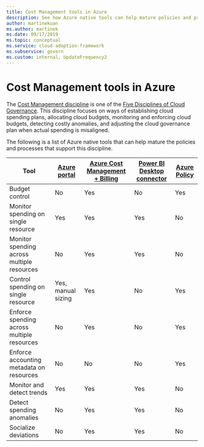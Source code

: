 ```yaml
---
title: Cost Management tools in Azure
description: See how Azure native tools can help mature policies and processes that support the Cost Management discipline.
author: martinekuan
ms.author: martinek
ms.date: 09/17/2019
ms.topic: conceptual
ms.service: cloud-adoption-framework
ms.subservice: govern
ms.custom: internal, UpdateFrequency2
---
```


# Cost Management tools in Azure

The [Cost Management discipline](./index.md) is one of the [Five Disciplines of Cloud Governance](../governance-disciplines.md). This discipline focuses on ways of establishing cloud spending plans, allocating cloud budgets, monitoring and enforcing cloud budgets, detecting costly anomalies, and adjusting the cloud governance plan when actual spending is misaligned.

The following is a list of Azure native tools that can help mature the policies and processes that support this discipline.

| Tool | [Azure portal](https://azure.microsoft.com/features/azure-portal/) | [Azure Cost Management + Billing](/azure/cost-management-billing/cost-management-billing-overview) | [Power BI Desktop connector](/power-bi/connect-data/desktop-connect-azure-cost-management) | [Azure Policy](/azure/governance/policy/overview) |
|---------|---------|---------|---------|---------|
| Budget control     | No         | Yes         | No         | Yes         |
| Monitor spending on single resource    | Yes         | Yes         | Yes         | No         |
| Monitor spending across multiple resources    | No         | Yes        | Yes         | No         |
| Control spending on single resource     | Yes, manual sizing         | Yes         | No         | Yes         |
| Enforce spending across multiple resources    | No         | Yes         | No         | Yes         |
| Enforce accounting metadata on resources    | No         | No         | No         | Yes         |
| Monitor and detect trends     | Yes          | Yes        | Yes         | No         |
| Detect spending anomalies     | No         | Yes        | Yes         | No        |
| Socialize deviations     | No        | Yes        | Yes        | No        |
